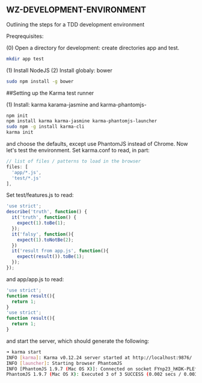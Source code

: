 ## WZ-DEVELOPMENT-ENVIRONMENT

Outlining the steps for a TDD development environment

Preqrequisites: 

(0) Open a directory for development: create directories app and test.

```bash
mkdir app test
```

(1) Install NodeJS
(2) Install globaly: bower

```bash
sudo npm install -g bower
```

##Setting up the Karma test runner


(1) Install: karma karama-jasmine and karma-phantomjs-

```bash
npm init 
npm install karma karma-jasmine karma-phantomjs-launcher
sudo npm -g install karma-cli
karma init
```

and choose the defaults, except use PhantomJS instead of Chrome.
Now let's test the environment.  Set karma.conf to read, in part:

```javascript
// list of files / patterns to load in the browser
files: [
  'app/*.js',
  'test/*.js'
],
```


Set test/features.js to read:

```javascript
'use strict';
describe('truth', function() {
  it('truth', function() {
    expect(1).toBe(1);
  });
  it('falsy', function(){
    expect(1).toNotBe(2);
  })
  it('result from app.js', function(){
    expect(result()).toBe(1);
  });
});
```

and app/app.js to read:

```javascript
'use strict';
function result(){
  return 1;
}
'use strict';
function result(){
  return 1;
}
```

and start the server, which should generate the following: 

```bash
➜ karma start
INFO [karma]: Karma v0.12.24 server started at http://localhost:9876/
INFO [launcher]: Starting browser PhantomJS
INFO [PhantomJS 1.9.7 (Mac OS X)]: Connected on socket FYnp23_hKDK-PLEfqADn with id 18841874
PhantomJS 1.9.7 (Mac OS X): Executed 3 of 3 SUCCESS (0.002 secs / 0.003 secs)
```
